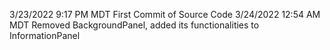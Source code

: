 3/23/2022 9:17 PM MDT First Commit of Source Code
3/24/2022 12:54 AM MDT Removed BackgroundPanel, added its functionalities to InformationPanel
